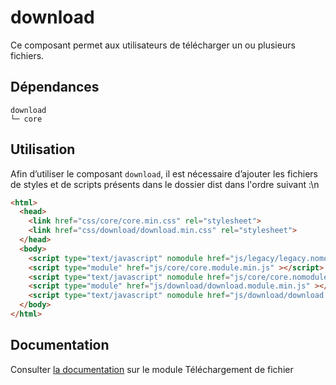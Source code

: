# download

Ce composant permet aux utilisateurs de télécharger un ou plusieurs fichiers.

## Dépendances
```shell
download
└─ core
```

## Utilisation
Afin d’utiliser le composant `download`, il est nécessaire d’ajouter les fichiers de styles et de scripts présents dans le dossier dist dans l'ordre suivant :\n
```html
<html>
  <head>
    <link href="css/core/core.min.css" rel="stylesheet">
    <link href="css/download/download.min.css" rel="stylesheet">
  </head>
  <body>
    <script type="text/javascript" nomodule href="js/legacy/legacy.nomodule.min.js" ></script>
    <script type="module" href="js/core/core.module.min.js" ></script>
    <script type="text/javascript" nomodule href="js/core/core.nomodule.min.js" ></script>
    <script type="module" href="js/download/download.module.min.js" ></script>
    <script type="text/javascript" nomodule href="js/download/download.nomodule.min.js" ></script>
  </body>
</html>
```

## Documentation

Consulter [la documentation](https://gouvfr.atlassian.net/wiki/spaces/DB/pages/980025345) sur le module Téléchargement de fichier
